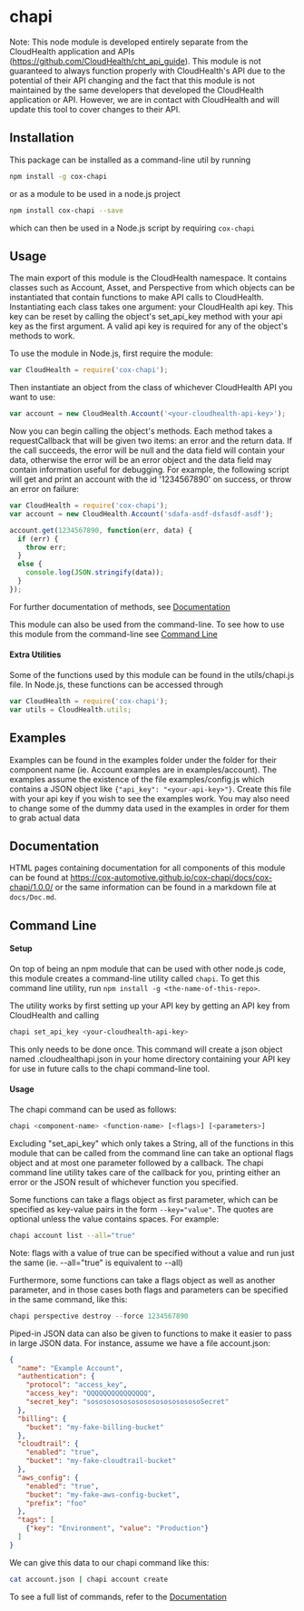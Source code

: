 # chapi

Note: This node module is developed entirely separate from the CloudHealth application and APIs (https://github.com/CloudHealth/cht_api_guide). This module is not guaranteed to always function properly with CloudHealth's API due to the potential of their API changing and the fact that this module is not maintained by the same developers that developed the CloudHealth application or API. However, we are in contact with CloudHealth and will update this tool to cover changes to their API.

## Installation

This package can be installed as a command-line util by running

```bash
npm install -g cox-chapi
```

or as a module to be used in a node.js project

```bash
npm install cox-chapi --save
```

which can then be used in a Node.js script by requiring `cox-chapi`

## Usage

The main export of this module is the CloudHealth namespace. It contains classes such as Account, Asset, and Perspective from which objects can be instantiated that contain functions to make API calls to CloudHealth. Instantiating each class takes one argument: your CloudHealth api key. This key can be reset by calling the object's set_api_key method with your api key as the first argument. A valid api key is required for any of the object's methods to work.

To use the module in Node.js, first require the module:

```javascript
var CloudHealth = require('cox-chapi');
```

Then instantiate an object from the class of whichever CloudHealth API you want to use:

```javascript
var account = new CloudHealth.Account('<your-cloudhealth-api-key>');
```

Now you can begin calling the object's methods. Each method takes a requestCallback that will be given two items: an error and the return data. If the call succeeds, the error will be null and the data field will contain your data, otherwise the error will be an error object and the data field may contain information useful for debugging. For example, the following script will get and print an account with the id '1234567890' on success, or throw an error on failure:

```javascript
var CloudHealth = require('cox-chapi');
var account = new CloudHealth.Account('sdafa-asdf-dsfasdf-asdf');

account.get(1234567890, function(err, data) {
  if (err) {
    throw err;
  }
  else {
    console.log(JSON.stringify(data));
  }
});
```

For further documentation of methods, see [Documentation](./doc/DOC.md)

This module can also be used from the command-line. To see how to use this module from the command-line see [Command Line](#command-line)

#### Extra Utilities

Some of the functions used by this module can be found in the utils/chapi.js file. In Node.js, these functions can be accessed through

```javascript
var CloudHealth = require('cox-chapi');
var utils = CloudHealth.utils;
```

## Examples

Examples can be found in the examples folder under the folder for their component name (ie. Account examples are in examples/account). The examples assume the existence of the file examples/config.js which contains a JSON object like `{"api_key": "<your-api-key>"}`. Create this file with your api key if you wish to see the examples work. You may also need to change some of the dummy data used in the examples in order for them to grab actual data

## Documentation

HTML pages containing documentation for all components of this module can be found at https://cox-automotive.github.io/cox-chapi/docs/cox-chapi/1.0.0/ or the same information can be found in a markdown file at `docs/Doc.md`.

## Command Line

#### Setup

On top of being an npm module that can be used with other node.js code, this module creates a command-line utility called `chapi`. To get this command line utility, run `npm install -g <the-name-of-this-repo>`.

The utility works by first setting up your API key by getting an API key from CloudHealth and calling

```bash
chapi set_api_key <your-cloudhealth-api-key>
```

This only needs to be done once. This command will create a json object named .cloudhealthapi.json in your home directory containing your API key for use in future calls to the chapi command-line tool.

#### Usage

The chapi command can be used as follows:

```bash
chapi <component-name> <function-name> [<flags>] [<parameters>]
```

Excluding "set_api_key" which only takes a String, all of the functions in this module that can be called from the command line can take an optional flags object and at most one parameter followed by a callback. The chapi command line utility takes care of the callback for you, printing either an error or the JSON result of whichever function you specified.

Some functions can take a flags object as first parameter, which can be specified as key-value pairs in the form `--key="value"`. The quotes are optional unless the value contains spaces. For example:

```bash
chapi account list --all="true"
```

Note: flags with a value of true can be specified without a value and run just the same (ie. --all="true" is equivalent to --all)

Furthermore, some functions can take a flags object as well as another parameter, and in those cases both flags and parameters can be specified in the same command, like this:

```javascript
chapi perspective destroy --force 1234567890
```

Piped-in JSON data can also be given to functions to make it easier to pass in large JSON data. For instance, assume we have a file account.json:
```json
{
  "name": "Example Account",
  "authentication": {
    "protocol": "access_key",
    "access_key": "QQQQQQQQQQQQQQQ",
    "secret_key": "sosososososososososososososoSecret"
  },
  "billing": {
    "bucket": "my-fake-billing-bucket"
  },
  "cloudtrail": {
    "enabled": "true",
    "bucket": "my-fake-cloudtrail-bucket"
  },
  "aws_config": {
    "enabled": "true",
    "bucket": "my-fake-aws-config-bucket",
    "prefix": "foo"
  },
  "tags": [
    {"key": "Environment", "value": "Production"}
  ]
}
```

We can give this data to our chapi command like this:

```bash
cat account.json | chapi account create
```

To see a full list of commands, refer to the [Documentation](doc/DOC.md)
